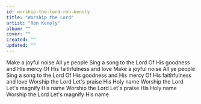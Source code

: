 ```yaml
---
id: worship-the-lord-ron-kenoly
title: "Worship the Lord"
artist: "Ron Kenoly"
album: ""
cover: ""
created: ""
updated: ""
---
```


Make a joyful noise
All ye people
Sing a song to the Lord
Of His goodness and His mercy
Of His faithfulness and love
Make a joyful noise
All ye people
Sing a song to the Lord
Of His goodness and His mercy
Of His faithfulness and love
Worship the Lord
Let's praise His Holy name
Worship the Lord
Let's magnify His name
Worship the Lord
Let's praise His Holy name
Worship the Lord
Let's magnify His name